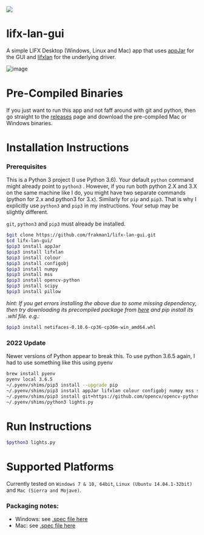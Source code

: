 <img src="https://img.shields.io/badge/Say%20Thanks-!-1EAEDB.svg">

# lifx-lan-gui
A simple LIFX Desktop (Windows, Linux and Mac) app that uses [appJar](https://github.com/jarvisteach/appJar) for the GUI and [lifxlan](https://github.com/mclarkk/lifxlan) for the underlying driver. 


![image](https://user-images.githubusercontent.com/5826484/37431281-310a6868-27ab-11e8-85a2-6259068ed837.png)

# Pre-Compiled Binaries

If you just want to run this app and not faff around with git and python, then go straight to the [releases](https://github.com/frakman1/lifx-lan-gui/releases) page and download the pre-compiled Mac or Windows binaries. 

# Installation Instructions
### Prerequisites
This is a Python 3 project (I  use Python 3.6). Your default `python` command might already point to `python3`
. However, if you run both python 2.X and 3.X on the same machine like I do, you might have two separate commands (python for 2.x and python3 for 3.x). Similarly for `pip` and `pip3`. That is why I explicitly use `python3` and `pip3` in my instructions. Your setup may be slightly different.

`git`, `python3` and `pip3` must already be installed.
```bash
$git clone https://github.com/frakman1/lifx-lan-gui.git
$cd lifx-lan-gui/
$pip3 install appJar
$pip3 install lifxlan
$pip3 install colour
$pip3 install configobj
$pip3 install numpy
$pip3 install mss
$pip3 install opencv-python
$pip3 install scipy
$pip3 install pillow
```
*hint: If you get errors installing the above due to some missing dependency, then try downloading its precompiled package from [here](https://www.lfd.uci.edu/~gohlke/pythonlibs/) and pip install its .whl file. e.g.:*<br>
```bash
$pip3 install netifaces‑0.10.6‑cp36‑cp36m‑win_amd64.whl
```

### 2022 Update
Newer versions of Python appear to break this. To use python 3.6.5 again, I had to use something like this using pyenv

```bash
brew install pyenv
pyenv local 3.6.5
~/.pyenv/shims/pip3 install --upgrade pip
~/.pyenv/shims/pip3 install appJar lifxlan colour configobj numpy mss scipy pillow
~/.pyenv/shims/pip3 install git+https://github.com/opencv/opencv-python
~/.pyenv/shims/python3 lights.py
```


# Run Instructions
```bash
$python3 lights.py
```

# Supported Platforms

Currently tested on `Windows 7 & 10, 64bit`, `Linux (Ubuntu 14.04.1-32bit)` and `Mac (Sierra and Mojave)`. 


### Packaging notes:
- Windows:
see [.spec file here](https://github.com/frakman1/lifx-lan-gui/blob/master/pyinstaller/win_lights.spec)
- Mac:
see [.spec file here](https://github.com/frakman1/lifx-lan-gui/blob/master/pyinstaller/mac_lights.spec)
